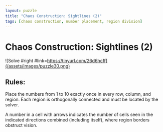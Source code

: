 ```yaml
---
layout: puzzle
title: "Chaos Construction: Sightlines (2)"
tags: [chaos construction, number placement, region division]
---
```


# Chaos Construction: Sightlines (2)

![Solve #right #link=https://tinyurl.com/26d6hcff](/assets/images/puzzle30.png)

## Rules:

Place the numbers from 1 to 10 exactly once in every row, column, and region. Each region is orthogonally connected and must be located by the solver.

A number in a cell with arrows indicates the number of cells seen in the indicated directions combined (including itself), where region borders obstruct vision. 
